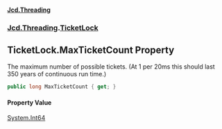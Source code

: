 #### [Jcd.Threading](index.md 'index')
### [Jcd.Threading](Jcd.Threading.md 'Jcd.Threading').[TicketLock](Jcd.Threading.TicketLock.md 'Jcd.Threading.TicketLock')

## TicketLock.MaxTicketCount Property

The maximum number of possible tickets. (At 1 per 20ms this should last 350 years of continuous run time.)

```csharp
public long MaxTicketCount { get; }
```

#### Property Value
[System.Int64](https://docs.microsoft.com/en-us/dotnet/api/System.Int64 'System.Int64')